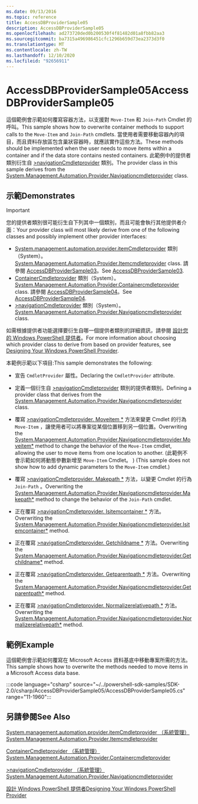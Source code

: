 ```yaml
---
ms.date: 09/13/2016
ms.topic: reference
title: AccessDBProviderSample05
description: AccessDBProviderSample05
ms.openlocfilehash: ad273720ded0b200530f4f81482d01a8fbb82aa3
ms.sourcegitcommit: ba7315a496986451cfc1296b659d73ea2373d3f0
ms.translationtype: MT
ms.contentlocale: zh-TW
ms.lasthandoff: 12/10/2020
ms.locfileid: "92656911"
---
```

# <a name="accessdbprovidersample05"></a><span data-ttu-id="cb41a-103">AccessDBProviderSample05</span><span class="sxs-lookup"><span data-stu-id="cb41a-103">AccessDBProviderSample05</span></span>

<span data-ttu-id="cb41a-104">這個範例會示範如何覆寫容器方法，以支援對 `Move-Item` 和 `Join-Path` Cmdlet 的呼叫。</span><span class="sxs-lookup"><span data-stu-id="cb41a-104">This sample shows how to overwrite container methods to support calls to the `Move-Item` and `Join-Path` cmdlets.</span></span> <span data-ttu-id="cb41a-105">當使用者需要移動容器內的項目，而且資料存放區包含巢狀容器時，就應該實作這些方法。</span><span class="sxs-lookup"><span data-stu-id="cb41a-105">These methods should be implemented when the user needs to move items within a container and if the data store contains nested containers.</span></span> <span data-ttu-id="cb41a-106">此範例中的提供者類別衍生自 [>navigationCmdletprovider](/dotnet/api/System.Management.Automation.Provider.NavigationCmdletProvider) 類別。</span><span class="sxs-lookup"><span data-stu-id="cb41a-106">The provider class in this sample derives from the [System.Management.Automation.Provider.Navigationcmdletprovider](/dotnet/api/System.Management.Automation.Provider.NavigationCmdletProvider) class.</span></span>

## <a name="demonstrates"></a><span data-ttu-id="cb41a-107">示範</span><span class="sxs-lookup"><span data-stu-id="cb41a-107">Demonstrates</span></span>

> [!IMPORTANT]
> <span data-ttu-id="cb41a-108">您的提供者類別很可能衍生自下列其中一個類別，而且可能會執行其他提供者介面：</span><span class="sxs-lookup"><span data-stu-id="cb41a-108">Your provider class will most likely derive from one of the following classes and possibly implement other provider interfaces:</span></span>
>
> - <span data-ttu-id="cb41a-109">[System.management.automation.provider.itemCmdletprovider](/dotnet/api/System.Management.Automation.Provider.ItemCmdletProvider) 類別（System）。</span><span class="sxs-lookup"><span data-stu-id="cb41a-109">[System.Management.Automation.Provider.Itemcmdletprovider](/dotnet/api/System.Management.Automation.Provider.ItemCmdletProvider) class.</span></span> <span data-ttu-id="cb41a-110">請參閱 [AccessDBProviderSample03](./accessdbprovidersample03.md)。</span><span class="sxs-lookup"><span data-stu-id="cb41a-110">See [AccessDBProviderSample03](./accessdbprovidersample03.md).</span></span>
> - <span data-ttu-id="cb41a-111">[ContainerCmdletprovider](/dotnet/api/System.Management.Automation.Provider.ContainerCmdletProvider) 類別（System）。</span><span class="sxs-lookup"><span data-stu-id="cb41a-111">[System.Management.Automation.Provider.Containercmdletprovider](/dotnet/api/System.Management.Automation.Provider.ContainerCmdletProvider) class.</span></span> <span data-ttu-id="cb41a-112">請參閱 [AccessDBProviderSample04](./accessdbprovidersample04.md)。</span><span class="sxs-lookup"><span data-stu-id="cb41a-112">See [AccessDBProviderSample04](./accessdbprovidersample04.md).</span></span>
> - <span data-ttu-id="cb41a-113">[>navigationCmdletprovider](/dotnet/api/System.Management.Automation.Provider.NavigationCmdletProvider) 類別（System）。</span><span class="sxs-lookup"><span data-stu-id="cb41a-113">[System.Management.Automation.Provider.Navigationcmdletprovider](/dotnet/api/System.Management.Automation.Provider.NavigationCmdletProvider) class.</span></span>
>
> <span data-ttu-id="cb41a-114">如需根據提供者功能選擇要衍生自哪一個提供者類別的詳細資訊，請參閱 [設計您的 Windows PowerShell 提供者](./provider-types.md)。</span><span class="sxs-lookup"><span data-stu-id="cb41a-114">For more information about choosing which provider class to derive from based on provider features, see [Designing Your Windows PowerShell Provider](./provider-types.md).</span></span>

<span data-ttu-id="cb41a-115">本範例示範以下項目:</span><span class="sxs-lookup"><span data-stu-id="cb41a-115">This sample demonstrates the following:</span></span>

- <span data-ttu-id="cb41a-116">宣告 `CmdletProvider` 屬性。</span><span class="sxs-lookup"><span data-stu-id="cb41a-116">Declaring the `CmdletProvider` attribute.</span></span>

- <span data-ttu-id="cb41a-117">定義一個衍生自 [>navigationCmdletprovider](/dotnet/api/System.Management.Automation.Provider.NavigationCmdletProvider) 類別的提供者類別。</span><span class="sxs-lookup"><span data-stu-id="cb41a-117">Defining a provider class that derives from the [System.Management.Automation.Provider.Navigationcmdletprovider](/dotnet/api/System.Management.Automation.Provider.NavigationCmdletProvider) class.</span></span>

- <span data-ttu-id="cb41a-118">覆寫 [>navigationCmdletprovider. Moveitem \*](/dotnet/api/System.Management.Automation.Provider.NavigationCmdletProvider.MoveItem) 方法來變更 Cmdlet 的行為 `Move-Item` ，讓使用者可以將專案從某個位置移到另一個位置。</span><span class="sxs-lookup"><span data-stu-id="cb41a-118">Overwriting the [System.Management.Automation.Provider.Navigationcmdletprovider.Moveitem\*](/dotnet/api/System.Management.Automation.Provider.NavigationCmdletProvider.MoveItem) method to change the behavior of the `Move-Item` cmdlet, allowing the user to move items from one location to another.</span></span> <span data-ttu-id="cb41a-119"> (此範例不會示範如何將動態參數新增至 `Move-Item` Cmdlet。 ) </span><span class="sxs-lookup"><span data-stu-id="cb41a-119">(This sample does not show how to add dynamic parameters to the `Move-Item` cmdlet.)</span></span>

- <span data-ttu-id="cb41a-120">覆寫 [>navigationCmdletprovider. Makepath \*](/dotnet/api/System.Management.Automation.Provider.NavigationCmdletProvider.MakePath) 方法，以變更 Cmdlet 的行為 `Join-Path` 。</span><span class="sxs-lookup"><span data-stu-id="cb41a-120">Overwriting the [System.Management.Automation.Provider.Navigationcmdletprovider.Makepath\*](/dotnet/api/System.Management.Automation.Provider.NavigationCmdletProvider.MakePath) method to change the behavior of the `Join-Path` cmdlet.</span></span>

- <span data-ttu-id="cb41a-121">正在覆寫 [>navigationCmdletprovider. Isitemcontainer \*](/dotnet/api/System.Management.Automation.Provider.NavigationCmdletProvider.IsItemContainer) 方法。</span><span class="sxs-lookup"><span data-stu-id="cb41a-121">Overwriting the [System.Management.Automation.Provider.Navigationcmdletprovider.Isitemcontainer\*](/dotnet/api/System.Management.Automation.Provider.NavigationCmdletProvider.IsItemContainer) method.</span></span>

- <span data-ttu-id="cb41a-122">正在覆寫 [>navigationCmdletprovider. Getchildname \*](/dotnet/api/System.Management.Automation.Provider.NavigationCmdletProvider.GetChildName) 方法。</span><span class="sxs-lookup"><span data-stu-id="cb41a-122">Overwriting the [System.Management.Automation.Provider.Navigationcmdletprovider.Getchildname\*](/dotnet/api/System.Management.Automation.Provider.NavigationCmdletProvider.GetChildName) method.</span></span>

- <span data-ttu-id="cb41a-123">正在覆寫 [>navigationCmdletprovider. Getparentpath \*](/dotnet/api/System.Management.Automation.Provider.NavigationCmdletProvider.GetParentPath) 方法。</span><span class="sxs-lookup"><span data-stu-id="cb41a-123">Overwriting the [System.Management.Automation.Provider.Navigationcmdletprovider.Getparentpath\*](/dotnet/api/System.Management.Automation.Provider.NavigationCmdletProvider.GetParentPath) method.</span></span>

- <span data-ttu-id="cb41a-124">正在覆寫 [>navigationCmdletprovider. Normalizerelativepath \*](/dotnet/api/System.Management.Automation.Provider.NavigationCmdletProvider.NormalizeRelativePath) 方法。</span><span class="sxs-lookup"><span data-stu-id="cb41a-124">Overwriting the [System.Management.Automation.Provider.Navigationcmdletprovider.Normalizerelativepath\*](/dotnet/api/System.Management.Automation.Provider.NavigationCmdletProvider.NormalizeRelativePath) method.</span></span>

## <a name="example"></a><span data-ttu-id="cb41a-125">範例</span><span class="sxs-lookup"><span data-stu-id="cb41a-125">Example</span></span>

<span data-ttu-id="cb41a-126">這個範例會示範如何覆寫在 Microsoft Access 資料基底中移動專案所需的方法。</span><span class="sxs-lookup"><span data-stu-id="cb41a-126">This sample shows how to overwrite the methods needed to move items in a Microsoft Access data base.</span></span>

:::code language="csharp" source="~/../powershell-sdk-samples/SDK-2.0/csharp/AccessDBProviderSample05/AccessDBProviderSample05.cs" range="11-1960":::

## <a name="see-also"></a><span data-ttu-id="cb41a-127">另請參閱</span><span class="sxs-lookup"><span data-stu-id="cb41a-127">See Also</span></span>

[<span data-ttu-id="cb41a-128">System.management.automation.provider.itemCmdletprovider （系統管理）</span><span class="sxs-lookup"><span data-stu-id="cb41a-128">System.Management.Automation.Provider.Itemcmdletprovider</span></span>](/dotnet/api/System.Management.Automation.Provider.ItemCmdletProvider)

[<span data-ttu-id="cb41a-129">ContainerCmdletprovider （系統管理）</span><span class="sxs-lookup"><span data-stu-id="cb41a-129">System.Management.Automation.Provider.Containercmdletprovider</span></span>](/dotnet/api/System.Management.Automation.Provider.ContainerCmdletProvider)

[<span data-ttu-id="cb41a-130">>navigationCmdletprovider （系統管理）</span><span class="sxs-lookup"><span data-stu-id="cb41a-130">System.Management.Automation.Provider.Navigationcmdletprovider</span></span>](/dotnet/api/System.Management.Automation.Provider.NavigationCmdletProvider)

[<span data-ttu-id="cb41a-131">設計 Windows PowerShell 提供者</span><span class="sxs-lookup"><span data-stu-id="cb41a-131">Designing Your Windows PowerShell Provider</span></span>](./provider-types.md)
